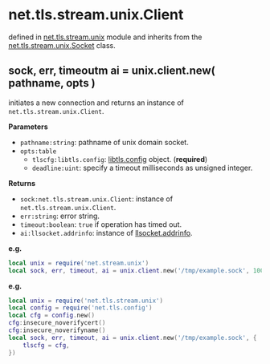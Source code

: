 # net.tls.stream.unix.Client

defined in [net.tls.stream.unix](../lib/stream/unix.lua) module and inherits from the [net.tls.stream.unix.Socket](net_tls_stream_unix_socket.md) class.


## sock, err, timeoutm ai = unix.client.new( pathname, opts )

initiates a new connection and returns an instance of `net.tls.stream.unix.Client`.

**Parameters**

- `pathname:string`: pathname of unix domain socket.
- `opts:table`
    - `tlscfg:libtls.config`: [libtls.config](https://github.com/mah0x211/lua-libtls/blob/master/doc/config.md) object. (**required**)
    - `deadline:uint`: specify a timeout milliseconds as unsigned integer.

**Returns**

- `sock:net.tls.stream.unix.Client`: instance of `net.tls.stream.unix.Client`.
- `err:string`: error string.
- `timeout:boolean`: `true` if operation has timed out.
- `ai:llsocket.addrinfo`: instance of [llsocket.addrinfo](https://github.com/mah0x211/lua-llsocket#llsocketaddrinfo-instance-methods).

**e.g.**

```lua
local unix = require('net.stream.unix')
local sock, err, timeout, ai = unix.client.new('/tmp/example.sock', 100)
```
**e.g.**

```lua
local unix = require('net.tls.stream.unix')
local config = require('net.tls.config')
local cfg = config.new()
cfg:insecure_noverifycert()
cfg:insecure_noverifyname()
local sock, err, timeout, ai = unix.client.new('/tmp/example.sock', {
    tlscfg = cfg,
})
```

